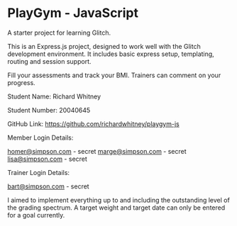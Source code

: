 PlayGym - JavaScript
================================

A starter project for learning Glitch.

This is an Express.js project, designed to work well with the Glitch development environment. It includes basic express setup, templating, routing and session support.

Fill your assessments and track your BMI. Trainers can comment on your progress.

Student Name: Richard Whitney

Student Number: 20040645

GitHub Link: https://github.com/richardwhitney/playgym-js

Member Login Details:

homer@simpson.com - secret
marge@simpson.com - secret
lisa@simpson.com - secret

Trainer Login Details:

bart@simpson.com - secret

I aimed to implement everything up to and including the outstanding level of the grading spectrum.
A target weight and target date can only be entered for a goal currently. 

